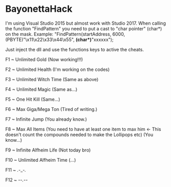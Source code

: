 # BayonettaHack

I'm using Visual Studio 2015 but almost work with Studio 2017. When calling the function "FindPattern" you need to put a cast to "char pointer" (char*) on the mask. Example: "FindPattern(startAddress, 6000, (PBYTE)"\x11\x22\x33\x44\x55", __(char*)__"xxxxxx");

Just inject the dll and use the functions keys to active the cheats.

F1 ~ Unlimited Gold (Now working!!!)

F2 ~ Unlimited Health (I'm working on the codes)

F3 ~ Unlimited Witch Time (Same as above)

F4 ~ Unlimited Magic (Same as...)

F5 ~ One Hit Kill (Same...)

F6 ~ Max Giga/Mega Ton (Tired of writing.)

F7 ~ Infinite Jump (You already know.)

F8 ~ Max All Items (You need to have at least one item to max him <- This doesn't count the compounds needed to make the Lollipops etc) (You know...)

F9 ~ Infinite Alfheim Life (Not today bro)

F10 ~ Unlimited Alfheim Time (...)

F11 ~ *.*-_-*.*

F12 ~ -_-*.*-_-
